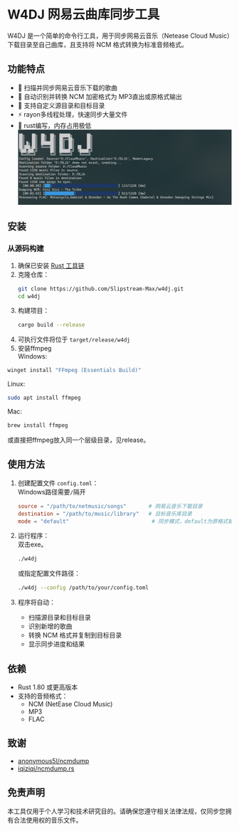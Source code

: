 # W4DJ 网易云曲库同步工具

W4DJ 是一个简单的命令行工具，用于同步网易云音乐（Netease Cloud Music）下载目录至自己曲库，且支持将 NCM 格式转换为标准音频格式。

## 功能特点

- 🎵 扫描并同步网易云音乐下载的歌曲
- 🔄 自动识别并转换 NCM 加密格式为 MP3直出或原格式输出
- 📁 支持自定义源目录和目标目录
- ⚡ rayon多线程处理，快速同步大量文件
- 🚀 rust编写，内存占用极低
![w4dj](imgs/w4dj.png)


## 安装

### 从源码构建

1. 确保已安装 [Rust 工具链](https://www.rust-lang.org/tools/install)
2. 克隆仓库：
   ```bash
   git clone https://github.com/Slipstream-Max/w4dj.git
   cd w4dj
   ```
3. 构建项目：
   ```bash
   cargo build --release
   ```
4. 可执行文件将位于 `target/release/w4dj`
5. 安装ffmpeg<br>
Windows:
```bash
winget install "FFmpeg (Essentials Build)"
```
Linux:
```bash
sudo apt install ffmpeg
```
Mac:
```bash
brew install ffmpeg
```

或直接把ffmpeg放入同一个层级目录，见release。

## 使用方法

1. 创建配置文件 `config.toml`：<br>
Windows路径需要`/`隔开
   ```toml
   source = "/path/to/netmusic/songs"       # 网易云音乐下载目录
   destination = "/path/to/music/library"   # 目标音乐库目录
   mode = "default"                          # 同步模式，default为原格式输出模式，legacy为仅输出mp3模式
   ```

2. 运行程序：<br>
双击exe。
   ```bash
   ./w4dj
   ```
   或指定配置文件路径：
   ```bash
   ./w4dj --config /path/to/your/config.toml
   ```

3. 程序将自动：
   - 扫描源目录和目标目录
   - 识别新增的歌曲
   - 转换 NCM 格式并复制到目标目录
   - 显示同步进度和结果

## 依赖

- Rust 1.80 或更高版本
- 支持的音频格式：
  - NCM (NetEase Cloud Music)
  - MP3
  - FLAC


## 致谢

 - [anonymous5l/ncmdump](https://github.com/anonymous5l/ncmdump)
 - [iqiziqi/ncmdump.rs](https://github.com/iqiziqi/ncmdump.rs)

## 免责声明

本工具仅用于个人学习和技术研究目的。请确保您遵守相关法律法规，仅同步您拥有合法使用权的音乐文件。

